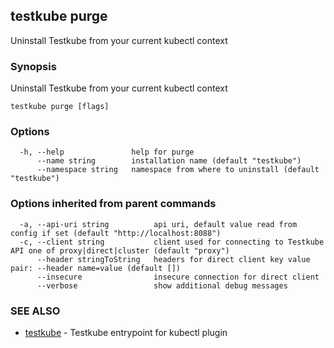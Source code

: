 ## testkube purge

Uninstall Testkube from your current kubectl context

### Synopsis

Uninstall Testkube from your current kubectl context

```
testkube purge [flags]
```

### Options

```
  -h, --help               help for purge
      --name string        installation name (default "testkube")
      --namespace string   namespace from where to uninstall (default "testkube")
```

### Options inherited from parent commands

```
  -a, --api-uri string          api uri, default value read from config if set (default "http://localhost:8088")
  -c, --client string           client used for connecting to Testkube API one of proxy|direct|cluster (default "proxy")
      --header stringToString   headers for direct client key value pair: --header name=value (default [])
      --insecure                insecure connection for direct client
      --verbose                 show additional debug messages
```

### SEE ALSO

* [testkube](testkube.md)	 - Testkube entrypoint for kubectl plugin

